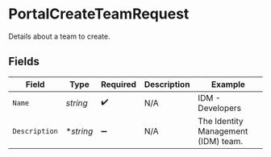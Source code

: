 # PortalCreateTeamRequest

Details about a team to create.


## Fields

| Field                               | Type                                | Required                            | Description                         | Example                             |
| ----------------------------------- | ----------------------------------- | ----------------------------------- | ----------------------------------- | ----------------------------------- |
| `Name`                              | *string*                            | :heavy_check_mark:                  | N/A                                 | IDM - Developers                    |
| `Description`                       | **string*                           | :heavy_minus_sign:                  | N/A                                 | The Identity Management (IDM) team. |